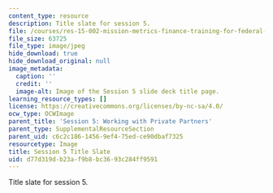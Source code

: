 ```yaml
---
content_type: resource
description: Title slate for session 5.
file: /courses/res-15-002-mission-metrics-finance-training-for-federal-credit-program-professionals-summer-2016/d77d319db23af9b8bc3693c284ff9591_RES15-002_Session_5.jpg
file_size: 63725
file_type: image/jpeg
hide_download: true
hide_download_original: null
image_metadata:
  caption: ''
  credit: ''
  image-alt: Image of the Session 5 slide deck title page.
learning_resource_types: []
license: https://creativecommons.org/licenses/by-nc-sa/4.0/
ocw_type: OCWImage
parent_title: 'Session 5: Working with Private Partners'
parent_type: SupplementalResourceSection
parent_uid: c6c2c186-1456-9ef4-75ed-ce90dbaf7325
resourcetype: Image
title: Session 5 Title Slate
uid: d77d319d-b23a-f9b8-bc36-93c284ff9591
---
```

Title slate for session 5.